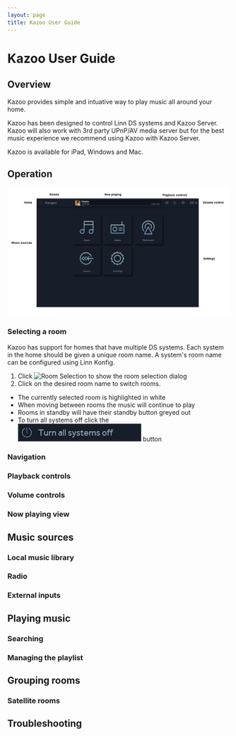 ```yaml
---
layout: page
title: Kazoo User Guide
---
```


# Kazoo User Guide

## Overview

Kazoo provides simple and intuative way to play music all around your home.

Kazoo has been designed to control Linn DS systems and Kazoo Server. Kazoo will also work with 3rd party UPnP/AV media server but for the best music experience we recommend using Kazoo with Kazoo Server.

Kazoo is available for iPad, Windows and Mac.

## Operation

![Home View](images/HomeView.jpg)

### Selecting a room

Kazoo has support for homes that have multiple DS systems. Each system in the home should be given a unique room name. A system's room name can be configured using Linn Konfig.

1. Click ![Room Selection](images/RoomSelection.png) to show the room selection dialog
2. Click on the desired room name to switch rooms.

* The currently selected room is highlighted in white
* When moving between rooms the music will continue to play
* Rooms in standby will have their standby button greyed out
* To turn all systems off click the ![Turn all systems off](images/TurnAllSystemsOff.png) button

### Navigation

### Playback controls

### Volume controls

### Now playing view

## Music sources

### Local music library

### Radio

### External inputs

## Playing music

### Searching

### Managing the playlist

## Grouping rooms

### Satellite rooms

## Troubleshooting
